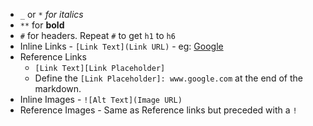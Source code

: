 - `_` or `*` *for* _italics_
- `**` for **bold**
- `#` for headers. Repeat `#` to get `h1` to `h6`
- Inline Links - `[Link Text](Link URL)` - eg: [Google](www.google.com)
- Reference Links
  - `[Link Text][Link Placeholder]`
  - Define the `[Link Placeholder]: www.google.com` at the end of the markdown.
- Inline Images - `![Alt Text](Image URL)`
- Reference Images - Same as Reference links but preceded with a `!`
